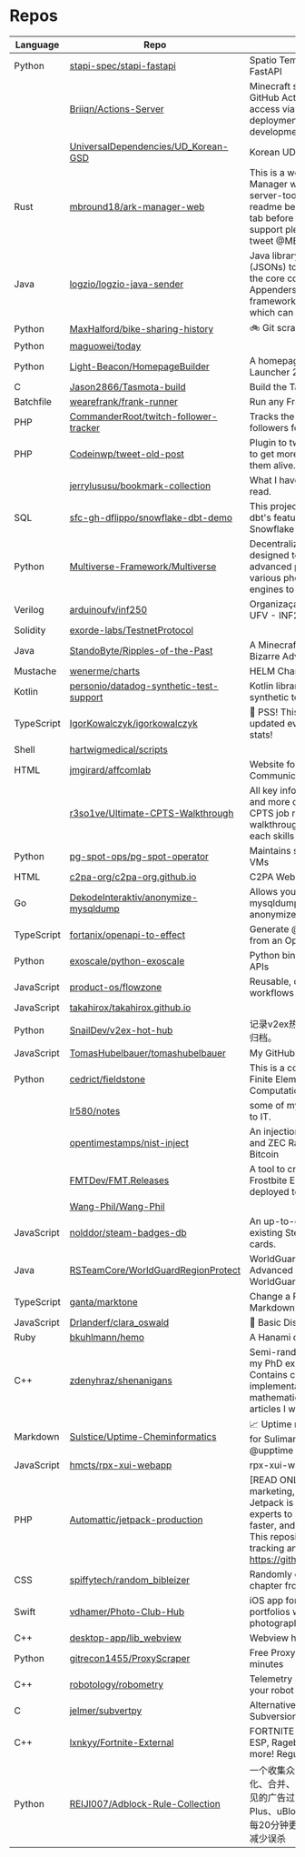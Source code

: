 # Repos

| Language | Repo | Description |
| - | --------- | --------- |
| Python | [stapi-spec/stapi-fastapi](https://github.com/stapi-spec/stapi-fastapi) | Spatio Temporal Asset Tasking with FastAPI |
|  | [Briiqn/Actions-Server](https://github.com/Briiqn/Actions-Server) | Minecraft server automated with GitHub Actions, featuring internet access via tunneling. Easy deployment, management, for development &/or personal use |
|  | [UniversalDependencies/UD_Korean-GSD](https://github.com/UniversalDependencies/UD_Korean-GSD) | Korean UD Treebank. |
| Rust | [mbround18/ark-manager-web](https://github.com/mbround18/ark-manager-web) | This is a web UI utility for Ark Manager which is provided by ark-server-tools. Please review the readme below and check the issues tab before installing!!! If you need support please create an issue or tweet @MBRound18 |
| Java | [logzio/logzio-java-sender](https://github.com/logzio/logzio-java-sender) | Java library to send structured logs (JSONs) to Logz.io via HTTPS. This the core component of Logzio Appenders in the different logging frameworks (log4j, log4j2, Logback) which can also be used on its own |
| Python | [MaxHalford/bike-sharing-history](https://github.com/MaxHalford/bike-sharing-history) | 🚲 Git scraping for bike sharing APIs |
| Python | [maguowei/today](https://github.com/maguowei/today) |  |
| Python | [Light-Beacon/HomepageBuilder](https://github.com/Light-Beacon/HomepageBuilder) | A homepage builder for Plain Craft Launcher 2 |
| C | [Jason2866/Tasmota-build](https://github.com/Jason2866/Tasmota-build) | Build the Tasmota special firmwares |
| Batchfile | [wearefrank/frank-runner](https://github.com/wearefrank/frank-runner) | Run any Frank with Tomcat |
| PHP | [CommanderRoot/twitch-follower-tracker](https://github.com/CommanderRoot/twitch-follower-tracker) | Tracks the changes in Twitch followers for channels |
| PHP | [Codeinwp/tweet-old-post](https://github.com/Codeinwp/tweet-old-post) | Plugin to tweet about your old posts to get more hits for them and keep them alive. |
|  | [jerrylususu/bookmark-collection](https://github.com/jerrylususu/bookmark-collection) | What I have read, am reading or will read. |
| SQL | [sfc-gh-dflippo/snowflake-dbt-demo](https://github.com/sfc-gh-dflippo/snowflake-dbt-demo) | This project demonstrates many of dbt's features when used with the Snowflake Data Cloud |
| Python | [Multiverse-Framework/Multiverse](https://github.com/Multiverse-Framework/Multiverse) | Decentralized Simulation Framework designed to integrate multiple advanced physics engines along with various photo-realistic graphics engines to simulate everything |
| Verilog | [arduinoufv/inf250](https://github.com/arduinoufv/inf250) | Organizaçao de Computadores - UFV - INF250 |
| Solidity | [exorde-labs/TestnetProtocol](https://github.com/exorde-labs/TestnetProtocol) |  |
| Java | [StandoByte/Ripples-of-the-Past](https://github.com/StandoByte/Ripples-of-the-Past) | A Minecraft mod based on JoJo's Bizarre Adventure series. |
| Mustache | [wenerme/charts](https://github.com/wenerme/charts) | HELM Charts Collections |
| Kotlin | [personio/datadog-synthetic-test-support](https://github.com/personio/datadog-synthetic-test-support) | Kotlin library for managing datadog synthetic test as code |
| TypeScript | [IgorKowalczyk/igorkowalczyk](https://github.com/IgorKowalczyk/igorkowalczyk) | 🔐 PSS! This is a ✨ secret ✨ repo! It's updated every 5 minutes with new stats! |
| Shell | [hartwigmedical/scripts](https://github.com/hartwigmedical/scripts) |  |
| HTML | [jmgirard/affcomlab](https://github.com/jmgirard/affcomlab) | Website for the KU Affective Communication and Computing Lab |
|  | [r3so1ve/Ultimate-CPTS-Walkthrough](https://github.com/r3so1ve/Ultimate-CPTS-Walkthrough) | All key information of each module and more of Hackthebox Academy CPTS job role path. Solutions and walkthroughs for each question and each skills assessment. |
| Python | [pg-spot-ops/pg-spot-operator](https://github.com/pg-spot-ops/pg-spot-operator) | Maintains stateful Postgres on Spot VMs |
| HTML | [c2pa-org/c2pa-org.github.io](https://github.com/c2pa-org/c2pa-org.github.io) | C2PA Website |
| Go | [DekodeInteraktiv/anonymize-mysqldump](https://github.com/DekodeInteraktiv/anonymize-mysqldump) | Allows you to pipe data from mysqldump or an SQL file and anonymize it. |
| TypeScript | [fortanix/openapi-to-effect](https://github.com/fortanix/openapi-to-effect) | Generate @effect/schema definitions from an OpenAPI document |
| Python | [exoscale/python-exoscale](https://github.com/exoscale/python-exoscale) | Python bindings for the Exoscale APIs |
| JavaScript | [product-os/flowzone](https://github.com/product-os/flowzone) | Reusable, opinionated, zero-conf workflows for GitHub actions |
| JavaScript | [takahirox/takahirox.github.io](https://github.com/takahirox/takahirox.github.io) |  |
| Python | [SnailDev/v2ex-hot-hub](https://github.com/SnailDev/v2ex-hot-hub) | 记录v2ex热议话题，每小时更新，按天归档。 |
| JavaScript | [TomasHubelbauer/tomashubelbauer](https://github.com/TomasHubelbauer/tomashubelbauer) | My GitHub profile page repository |
| Python | [cedrict/fieldstone](https://github.com/cedrict/fieldstone) | This is a collection of educational Finite Element codes in Computational Geodynamics. |
|  | [lr580/notes](https://github.com/lr580/notes) | some of my own study notes related to IT. |
|  | [opentimestamps/nist-inject](https://github.com/opentimestamps/nist-inject) | An injection of the NIST, ETH, LTC, and ZEC Random Beacons into Bitcoin |
|  | [FMTDev/FMT.Releases](https://github.com/FMTDev/FMT.Releases) | A tool to create mods for DICE Frostbite Engine games that can be deployed to multiple platforms.  |
|  | [Wang-Phil/Wang-Phil](https://github.com/Wang-Phil/Wang-Phil) |  |
| JavaScript | [nolddor/steam-badges-db](https://github.com/nolddor/steam-badges-db) | An up-to-date database about all existing Steam apps having trading cards. |
| Java | [RSTeamCore/WorldGuardRegionProtect](https://github.com/RSTeamCore/WorldGuardRegionProtect) | WorldGuardRegionProtect - Advanced secure for region from WorldGuard 7+ |
| TypeScript | [ganta/marktone](https://github.com/ganta/marktone) | Change a Rich Text input area to Markdown input area on kintone |
| JavaScript | [Drlanderf/clara_oswald](https://github.com/Drlanderf/clara_oswald) | 🤖 Basic Discord Bot |
| Ruby | [bkuhlmann/hemo](https://github.com/bkuhlmann/hemo) | A Hanami demo application. |
| C++ | [zdenyhraz/shenanigans](https://github.com/zdenyhraz/shenanigans) | Semi-random funky stuff, mainly for my PhD experiments and articles. Contains calculations and algorithm implementations for various applied mathematics and astrophysics articles I worked on. |
| Markdown | [Sulstice/Uptime-Cheminformatics](https://github.com/Sulstice/Uptime-Cheminformatics) | 📈 Uptime monitor and status page for Suliman Sharif, powered by @upptime |
| JavaScript | [hmcts/rpx-xui-webapp](https://github.com/hmcts/rpx-xui-webapp) | rpx-xui-webapp |
| PHP | [Automattic/jetpack-production](https://github.com/Automattic/jetpack-production) | [READ ONLY] Security, performance, marketing, and design tools — Jetpack is made by WordPress experts to make WP sites safer and faster, and help you grow your traffic.  This repository is a mirror, for issue tracking and development head to: https://github.com/automattic/jetpack |
| CSS | [spiffytech/random_bibleizer](https://github.com/spiffytech/random_bibleizer) | Randomly chooses a book and chapter from the Bible to read |
| Swift | [vdhamer/Photo-Club-Hub](https://github.com/vdhamer/Photo-Club-Hub) | iOS app for showcasing and viewing portfolios with curated fine-art photographic images. |
| C++ | [desktop-app/lib_webview](https://github.com/desktop-app/lib_webview) | Webview helper library. |
| Python | [gitrecon1455/ProxyScraper](https://github.com/gitrecon1455/ProxyScraper) | Free Proxy List Updated every 10 minutes |
| C++ | [robotology/robometry](https://github.com/robotology/robometry) | Telemetry suite for logging data from your robot 🤖 |
| C | [jelmer/subvertpy](https://github.com/jelmer/subvertpy) | Alternative Python bindings for Subversion |
| C++ | [lxnkyy/Fortnite-External](https://github.com/lxnkyy/Fortnite-External) | FORTNITE All in One Cheat - Aimbot, ESP, Ragebot hack, Skinchanger & more! Regularly updated. |
| Python | [REIJI007/Adblock-Rule-Collection](https://github.com/REIJI007/Adblock-Rule-Collection) | 一个收集众多广告过滤器规则，进行转化、合并、去重的广告过滤器，兼容常见的广告过滤应用程序（如Adblock Plus、uBlock Origin、AdGuard 等），每20分钟更新一次，确保即时同步上游减少误杀 |
